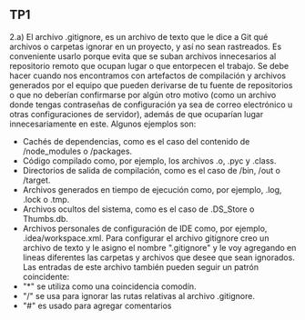 ## TP1
2.a) El archivo .gitignore, es un archivo de texto que le dice a Git qué archivos o carpetas ignorar en un proyecto, y así no sean rastreados.
Es conveniente usarlo porque evita que se suban archivos innecesarios al repositorio remoto que ocupan lugar o que entorpecen el trabajo. 
Se debe hacer cuando nos encontramos con artefactos de compilación y archivos generados por el equipo que pueden derivarse de tu fuente de repositorios o que no deberían confirmarse por algún otro motivo (como un archivo donde tengas contraseñas de configuración ya sea de correo electrónico u otras configuraciones de servidor), además de que ocuparían lugar innecesariamente en este. 
Algunos ejemplos son:
- Cachés de dependencias, como es el caso del contenido de /node_modules o /packages.
- Código compilado como, por ejemplo, los archivos .o, .pyc y .class.
- Directorios de salida de compilación, como es el caso de /bin, /out o /target.
- Archivos generados en tiempo de ejecución como, por ejemplo, .log, .lock o .tmp.
- Archivos ocultos del sistema, como es el caso de .DS_Store o Thumbs.db.
- Archivos personales de configuración de IDE como, por ejemplo, .idea/workspace.xml.
Para configurar el archivo gitignore creo un archivo de texto y le asigno el nombre ".gitignore" y le voy agregando en lineas diferentes las carpetas y archivos que desee que sean ignorados.   
Las entradas de este archivo también pueden seguir un patrón coincidente:
- "*" se utiliza como una coincidencia comodín.
- "/" se usa para ignorar las rutas relativas al archivo .gitignore.
- "#" es usado para agregar comentarios